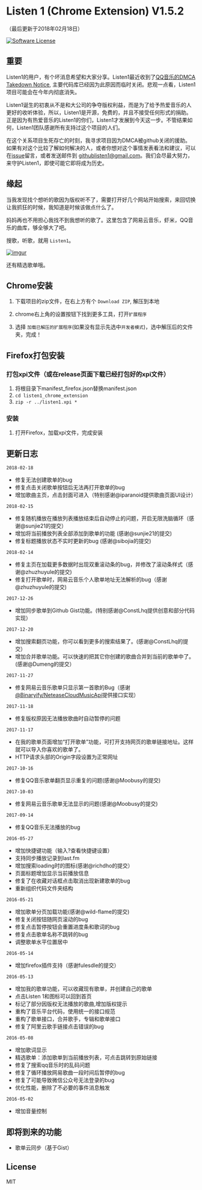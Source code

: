 Listen 1 (Chrome Extension) V1.5.2
==========
（最后更新于2018年02月18日）

[![Software License](https://img.shields.io/badge/license-MIT-brightgreen.svg)](LICENSE)

重要
----
Listen1的用户，有个坏消息希望和大家分享。Listen1最近收到了[QQ音乐的DMCA Takedown Notice](https://github.com/github/dmca/blob/master/2017/2017-11-17-Listen1.md), 主要代码库已经因为此原因而临时关闭。悲观一点看，Listen1项目可能会在今年内彻底消失。

Listen1诞生的初衷从不是和大公司的争夺版权利益，而是为了给予热爱音乐的人更好的收听体验，所以，Listen1是开源，免费的，并且不接受任何形式的捐助。正是因为有热爱音乐的Listen1的你们，Listen1才发展到今天这一步。不管结果如何，Listen1团队感谢所有支持过这个项目的人们。

在这个关系项目生死存亡的时刻，我寻求项目因为DMCA被github关闭的援助。如果有对这个比较了解如何解决的人，或者你想对这个事情发表看法和建议，可以在[issue](https://github.com/listen1/listen1_chrome_extension/issues/113)留言，或者发送邮件到 githublisten1@gmail.com。我们会尽最大努力，来守护Listen1，即使可能它即将成为历史。

缘起
----
当我发现找个想听的歌因为版权听不了，需要打开好几个网站开始搜索，来回切换让我抓狂的时候，我知道是时候该做点什么了。

妈妈再也不用担心我找不到我想听的歌了。这里包含了网易云音乐，虾米，QQ音乐的曲库，够全够大了吧。

搜歌，听歌，就用 `Listen1`。

[![imgur](http://i.imgur.com/yblr3KO.gif)]()

还有精选歌单哦。

Chrome安装
----
1. 下载项目的zip文件，在右上方有个 `Download ZIP`, 解压到本地

2. chrome右上角的设置按钮下找到更多工具，打开`扩展程序`

3. 选择 `加载已解压的扩展程序`(如果没有显示先选中`开发者模式`)，选中解压后的文件夹，完成！

Firefox打包安装
-----------
### 打包xpi文件（或在release页面下载已经打包好的xpi文件）
1. 将根目录下manifest_firefox.json替换manifest.json
2. `cd listen1_chrome_extension`
3. `zip -r ../listen1.xpi *`

### 安装
1. 打开Firefox，加载xpi文件，完成安装

更新日志
-------

`2018-02-18`

* 修复无法创建歌单的bug
* 修复点击关闭歌单按钮后无法再打开歌单的bug
* 增加歌曲主页，点击封面可进入（特别感谢@iparanoid提供歌曲页面UI设计）

`2018-02-15`

* 修复随机播放在播放列表播放结束后自动停止的问题，开启无限洗脑循环（感谢@sunjie21的提交）
* 增加将当前播放列表全部添加到歌单的功能 (感谢@sunjie21的提交)
* 修复标题播放状态不实时更新的bug (感谢@sibojia的提交)

`2018-02-14`

* 修复主页在加载更多数据时出现双重滚动条的bug，并修改了滚动条样式（感谢@zhuzhuyule的提交)
* 修复打开歌单时，网易云音乐个人歌单地址无法解析的bug（感谢@zhuzhuyule的提交)


`2017-12-26`

* 增加同步歌单到Github Gist功能。(特别感谢@ConstLhq提供创意和部分代码实现）


`2017-12-20`

* 增加搜索翻页功能，你可以看到更多的搜索结果了。(感谢@ConstLhq的提交）
* 增加合并歌单功能。可以快速的把其它你创建的歌曲合并到当前的歌单中了。(感谢@Dumeng的提交）

`2017-11-27`

* 修复网易云音乐歌单只显示第一首歌的Bug（感谢[@Binaryify/NeteaseCloudMusicApi](https://github.com/Binaryify/NeteaseCloudMusicApi)提供接口实现）

`2017-11-18`

* 修复版权原因无法播放歌曲时自动暂停的问题

`2017-11-17`

* 在我的歌单页面增加“打开歌单”功能，可打开支持网页的歌单链接地址。这样就可以导入你喜欢的歌单了。
* HTTP请求头部的Origin字段设置为正常网址

`2017-10-16`

* 修复QQ音乐歌单翻页显示重复的问题(感谢@Moobusy的提交)

`2017-10-03`

* 修复网易云音乐歌单无法显示的问题(感谢@Moobusy的提交)

`2017-09-14`

* 修复QQ音乐无法播放的bug

`2016-05-27`

* 增加快捷键功能（输入?查看快捷键设置）
* 支持同步播放记录到last.fm
* 增加搜索loading时的图标(感谢@richdho的提交）
* 页面标题增加显示当前播放信息
* 修复了在收藏对话框点击取消出现新建歌单的bug
* 重新组织代码文件夹结构

`2016-05-21`

* 增加歌单分页加载功能(感谢@wild-flame的提交)
* 修复关闭按钮随网页滚动的bug
* 修复点击暂停按钮会重置进度条和歌词的bug
* 修复点击歌单名称不跳转的bug
* 调整歌单水平位置居中

`2016-05-14`

* 增加firefox插件支持（感谢fulesdle的提交）

`2016-05-13`

* 增加我的歌单功能，可以收藏现有歌单，并创建自己的歌单
* 点击Listen 1和图标可以回到首页
* 标记了部分因版权无法播放的歌曲,增加版权提示
* 重构了音乐平台代码，使用统一的接口规范
* 重构了歌单接口，合并歌手，专辑和歌单接口
* 修复了阿里云歌手链接点击错误的bug


`2016-05-08`

* 增加歌词显示
* 精选歌单：添加歌单到当前播放列表，可点击跳转到原始链接
* 修复了搜索qq音乐时的乱码问题
* 修复了循环播放网易歌曲一段时间后暂停的bug
* 修复了可能导致微信公众号无法登录的bug
* 优化性能，删除了不必要的事件消息触发

`2016-05-02`

* 增加音量控制

即将到来的功能
----

* 歌单云同步（基于Gist）


License
--------
MIT
